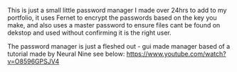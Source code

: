 This is just a small little password manager I made over 24hrs to add to my portfolio, it uses Fernet to encrypt the passwords based on the key you make, and also uses a master password to ensure files cant be found on dekstop and used without confirming it is the right user.

The password manager is just a fleshed out - gui made manager based of a tutorial made by Neural Nine see below:
https://www.youtube.com/watch?v=O8596GPSJV4
